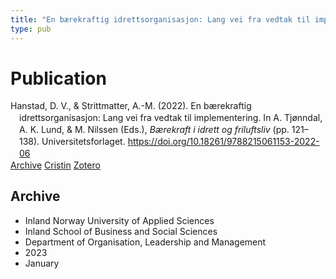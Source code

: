```yaml
---
title: "En bærekraftig idrettsorganisasjon: Lang vei fra vedtak til implementering"
type: pub
---
```

<h1>Publication</h1>
<article id="csl-bib-container-TYTIJB4W" class="csl-bib-container">
  <div class="csl-bib-body" style="line-height: 1.35; padding-left: 1em; text-indent:-1em;">
  <div class="csl-entry">Hanstad, D. V., &amp; Strittmatter, A.-M. (2022). En b&#xE6;rekraftig idrettsorganisasjon: Lang vei fra vedtak til implementering. In A. Tj&#xF8;nndal, A. K. Lund, &amp; M. Nilssen (Eds.), <i>B&#xE6;rekraft i idrett og friluftsliv</i> (pp. 121&#x2013;138). Universitetsforlaget. <a href="https://doi.org/10.18261/9788215061153-2022-06">https://doi.org/10.18261/9788215061153-2022-06</a></div>
</div>
  <div class="csl-bib-buttons">
    <a href="#taxonomy-article-TYTIJB4W" class="csl-bib-button">Archive</a>
    <a href="https://app.cristin.no/results/show.jsf?id=2116172" alt="Cristin URL" class="csl-bib-button">Cristin</a>
    <a href="http://zotero.org/groups/5022929/items/TYTIJB4W" alt="Zotero URL" class="csl-bib-button">Zotero</a>
  </div>
  <div id="csl-bib-meta-container-TYTIJB4W"></div>
</article>
<div id="csl-bib-meta-TYTIJB4W" class="csl-bib-meta">
  <article id="taxonomy-article-TYTIJB4W" class="taxonomy-article">
    <h1>Archive</h1>
    <ul>
      <li>Inland Norway University of Applied Sciences</li>
      <li>Inland School of Business and Social Sciences</li>
      <li>Department of Organisation, Leadership and Management</li>
      <li>2023</li>
      <li>January</li>
    </ul>
  </article>
</div>
